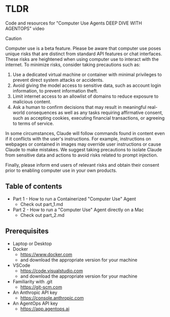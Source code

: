 # TLDR

Code and resources for "Computer Use Agents DEEP DIVE WITH AGENTOPS" video

> [!CAUTION]
> Computer use is a beta feature. Please be aware that computer use poses unique risks that are distinct from standard API features or chat interfaces. These risks are heightened when using computer use to interact with the internet. To minimize risks, consider taking precautions such as:
>
> 1. Use a dedicated virtual machine or container with minimal privileges to prevent direct system attacks or accidents.
> 2. Avoid giving the model access to sensitive data, such as account login information, to prevent information theft.
> 3. Limit internet access to an allowlist of domains to reduce exposure to malicious content.
> 4. Ask a human to confirm decisions that may result in meaningful real-world consequences as well as any tasks requiring affirmative consent, such as accepting cookies, executing financial transactions, or agreeing to terms of service.
>
> In some circumstances, Claude will follow commands found in content even if it conflicts with the user's instructions. For example, instructions on webpages or contained in images may override user instructions or cause Claude to make mistakes. We suggest taking precautions to isolate Claude from sensitive data and actions to avoid risks related to prompt injection.
>
> Finally, please inform end users of relevant risks and obtain their consent prior to enabling computer use in your own products.

## Table of contents

- Part 1 - How to run a Containerized "Computer Use" Agent
  - Check out part_1.md
- Part 2 - How to run a "Computer Use" Agent directly on a Mac
  - Check out part_2.md

## Prerequisites

- Laptop or Desktop
- Docker
  - https://www.docker.com
  - and download the appropriate version for your machine
- VSCode
  - https://code.visualstudio.com
  - and download the appropriate version for your machine
- Familiarity with .git
  - https://git-scm.com
- An Anthropic API key
  - https://console.anthropic.com
- An AgentOps API key
  - https://app.agentops.ai
